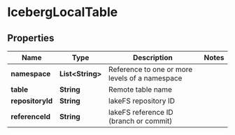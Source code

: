 

# IcebergLocalTable


## Properties

| Name | Type | Description | Notes |
|------------ | ------------- | ------------- | -------------|
|**namespace** | **List&lt;String&gt;** | Reference to one or more levels of a namespace |  |
|**table** | **String** | Remote table name |  |
|**repositoryId** | **String** | lakeFS repository ID |  |
|**referenceId** | **String** | lakeFS reference ID (branch or commit) |  |



